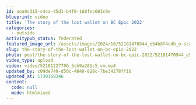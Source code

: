 ```yaml
---
id: aea9c315-c4ca-45d1-b4f0-168fec603c9e
blueprint: video
title: 'The story of the lost wallet on BC Epic 2022'
categories:
  - outside
activitypub_status: federated
featured_image_url: /assets/images/2024/10/52181470944_e54b8f4cdb_o-scaled.jpg
slug: the-story-of-the-lost-wallet-on-bc-epic-2022
photo: post/the-story-of-the-lost-wallet-on-bc-epic-2022/52181470944_e54b8f4cdb_o-scaled.jpg
video_type: upload
video: video/52181227706_5cb9a281c5_vm.mp4
updated_by: c09de749-d50c-4848-828c-7be34278ff10
updated_at: 1730168346
content:
  code: null
  mode: htmlmixed
---
```

